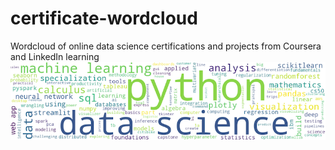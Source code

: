 # certificate-wordcloud
Wordcloud of online data science certifications and projects from Coursera and LinkedIn learning
<img src="wordcloud.png">
